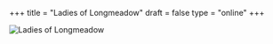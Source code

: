 +++
title = "Ladies of Longmeadow"
draft = false
type = "online"
+++

![Ladies of Longmeadow](/img/activities/ladies-of-longmeadow-online.png)
